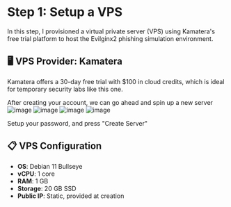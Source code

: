# Step 1: Setup a VPS

In this step, I provisioned a virtual private server (VPS) using Kamatera's free trial platform to host the Evilginx2 phishing simulation environment.

## 🖥️ VPS Provider: Kamatera

Kamatera offers a 30-day free trial with $100 in cloud credits, which is ideal for temporary security labs like this one.

After creating your account, we can go ahead and spin up a new server
![image](https://github.com/user-attachments/assets/b6ba1919-2365-4458-b75a-d30d8716a06f)
![image](https://github.com/user-attachments/assets/d00eb35d-9f68-437f-962c-7a417a35805c)
![image](https://github.com/user-attachments/assets/afa889fc-4f9f-4160-9af9-5c8f9957c32e)
![image](https://github.com/user-attachments/assets/caac5130-7987-4efa-808b-d6db06f42033)

Setup your password, and press "Create Server"


## 📋 VPS Configuration

- **OS**: Debian 11 Bullseye
- **vCPU**: 1 core
- **RAM**: 1 GB
- **Storage**: 20 GB SSD
- **Public IP**: Static, provided at creation
